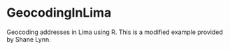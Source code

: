 # GeocodingInLima
Geocoding addresses in Lima using R. This is a modified example provided by Shane Lynn.
